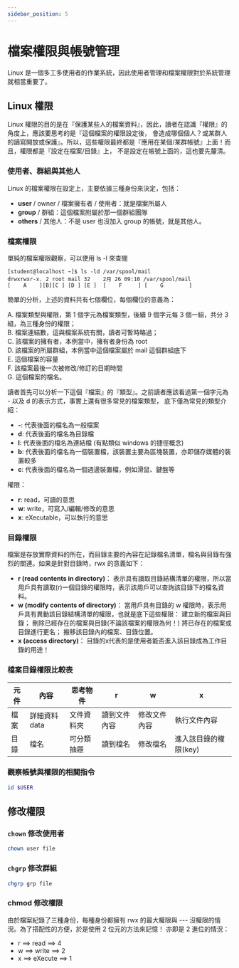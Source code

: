 ```yaml
---
sidebar_position: 5
---
```


# 檔案權限與帳號管理

Linux 是一個多工多使用者的作業系統，因此使用者管理和檔案權限對於系統管理就相當重要了。

## Linux 權限

Linux 權限的目的是在『保護某些人的檔案資料』，因此，讀者在認識『權限』的角度上，應該要思考的是『這個檔案的權限設定後， 會造成哪個個人？或某群人的讀寫開放或保護』。所以，這些權限最終都是『應用在某個/某群帳號』上面！而且，權限都是『設定在檔案/目錄』上， 不是設定在帳號上面的，這也要先釐清。

### 使用者、群組與其他人

Linux 的檔案權限在設定上，主要依據三種身份來決定，包括：

- **user** / owner / 檔案擁有者 / 使用者：就是檔案所屬人
- **group** / 群組：這個檔案附屬於那一個群組團隊
- **others** / 其他人：不是 user 也沒加入 group 的帳號，就是其他人。

### 檔案權限

單純的檔案權限觀察，可以使用 ls -l 來查閱

```
[student@localhost ~]$ ls -ld /var/spool/mail
drwxrwxr-x. 2 root mail 32    2月 26 09:10 /var/spool/mail
[    A    ][B][C ] [D ] [E ]  [    F     ] [    G        ]
```

簡單的分析，上述的資料共有七個欄位，每個欄位的意義為：

A. 檔案類型與權限，第 1 個字元為檔案類型，後續 9 個字元每 3 個一組，共分 3 組，為三種身份的權限；  
B. 檔案連結數，這與檔案系統有關，讀者可暫時略過；  
C. 該檔案的擁有者，本例當中，擁有者身份為 root  
D. 該檔案的所屬群組，本例當中這個檔案屬於 mail 這個群組底下  
E. 這個檔案的容量  
F. 該檔案最後一次被修改/修訂的日期時間  
G. 這個檔案的檔名。  

讀者首先可以分析一下這個『檔案』的『類型』。之前讀者應該看過第一個字元為 - 以及 d 的表示方式，事實上還有很多常見的檔案類型， 底下僅為常見的類型介紹：

- **-**: 代表後面的檔名為一般檔案
- **d**: 代表後面的檔名為目錄檔
- **l**: 代表後面的檔名為連結檔 (有點類似 windows 的捷徑概念)
- **b**: 代表後面的檔名為一個裝置檔，該裝置主要為區塊裝置，亦即儲存媒體的裝置較多
- **c**: 代表後面的檔名為一個週邊裝置檔，例如滑鼠、鍵盤等

權限：

- **r**: read，可讀的意思
- **w**: write，可寫入/編輯/修改的意思
- **x**: eXecutable，可以執行的意思

### 目錄權限

檔案是存放實際資料的所在，而目錄主要的內容在記錄檔名清單，檔名與目錄有強烈的關連。如果是針對目錄時，rwx 的意義如下：

- **r (read contents in directory)**：
    表示具有讀取目錄結構清單的權限，所以當用戶具有讀取(r)一個目錄的權限時，表示該用戶可以查詢該目錄下的檔名資料。
- **w (modify contents of directory)**：
    當用戶具有目錄的 w 權限時，表示用戶具有異動該目錄結構清單的權限，也就是底下這些權限：
    建立新的檔案與目錄；
    刪除已經存在的檔案與目錄(不論該檔案的權限為何！)
    將已存在的檔案或目錄進行更名；
    搬移該目錄內的檔案、目錄位置。
- **x (access directory)**：
    目錄的x代表的是使用者能否進入該目錄成為工作目錄的用途！

### 檔案目錄權限比較表

| 元件 | 內容 | 思考物件 | r | w | x |
| ---- | --- | -------- | - | - | - |
| 檔案 | 詳細資料data | 文件資料夾 | 讀到文件內容 | 修改文件內容 | 執行文件內容 |
| 目錄 | 檔名 | 可分類抽屜 | 讀到檔名 | 修改檔名 | 進入該目錄的權限(key) |


### 觀察帳號與權限的相關指令

```bash
id $USER
```

## 修改權限

### `chown` 修改使用者

```bash
chown user file
```

### `chgrp` 修改群組

```bash
chgrp grp file
```

### chmod 修改權限

由於檔案紀錄了三種身份，每種身份都擁有 rwx 的最大權限與 --- 沒權限的情況。為了搭配性的方便，於是使用 2 位元的方法來記憶！ 亦即是 2 進位的情況：

- r ==> read    ==> 4
- w ==> write   ==> 2
- x ==> eXecute ==> 1